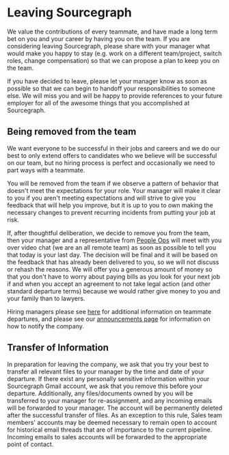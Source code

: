 # Leaving Sourcegraph

We value the contributions of every teammate, and have made a long term bet on you and your career by having you on the team. If you are considering leaving Sourcegraph, please share with your manager what would make you happy to stay (e.g. work on a different team/project, switch roles, change compensation) so that we can propose a plan to keep you on the team.

If you have decided to leave, please let your manager know as soon as possible so that we can begin to handoff your responsibilities to someone else. We will miss you and will be happy to provide references to your future employer for all of the awesome things that you accomplished at Sourcegraph.

## Being removed from the team

We want everyone to be successful in their jobs and careers and we do our best to only extend offers to candidates who we believe will be successful on our team, but no hiring process is perfect and occasionally we need to part ways with a teammate.

You will be removed from the team if we observe a pattern of behavior that doesn't meet the expectations for your role. Your manager will make it clear to you if you aren't meeting expectations and will strive to give you feedback that will help you improve, but it is up to you to own making the necessary changes to prevent recurring incidents from putting your job at risk.

If, after thoughtful deliberation, we decide to remove you from the team, then your manager and a representative from [People Ops](index.md) will meet with you over video chat (we are an all remote team) as soon as possible to tell you that today is your last day. The decision will be final and it will be based on the feedback that has already been delivered to you, so we will not discuss or rehash the reasons. We will offer you a generous amount of money so that you don't have to worry about paying bills as you look for your next job if and when you accept an agreement to not take legal action (and other standard departure terms) because we would rather give money to you and your family than to lawyers.

Hiring managers please see [here](https://docs.google.com/document/d/1pFoQY5VKAM8H-Q69Xc_SIXU_oNUiuHowwSnn2oPZqwA/edit?ts=5e99ea90) for additional information on teammate departures, and please see our [announcements page](../communication/announcements.md) for information on how to notify the company.

## Transfer of Information

In preparation for leaving the company, we ask that you try your best to transfer all relevant files to your manager by the time and date of your departure. If there exist any personally sensitive information within your Sourcegraph Gmail account, we ask that you remove this before your departure. Additionally, any files/documents owned by you will be transferred to your manager for re-assignment, and any incoming emails will be forwarded to your manager. The account will be permanently deleted after the successful transfer of files. As an exception to this rule, Sales team members' accounts may be deemed necessary to remain open to account for historical email threads that are of importance to the current pipeline. Incoming emails to sales accounts will be forwarded to the appropriate point of contact.
